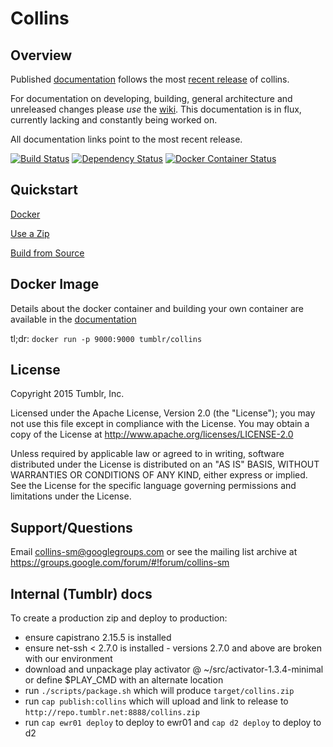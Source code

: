 # Collins

## Overview

Published [documentation](https://tumblr.github.io/collins) follows the most [recent release](https://tumblr.github.io/collins/downloads.html) of collins.

For documentation on developing, building, general architecture and unreleased changes please *use* the [wiki](https://github.com/tumblr/collins/wiki). This documentation is in flux, currently lacking and constantly being worked on.

All documentation links point to the most recent release.

[![Build Status](https://travis-ci.org/tumblr/collins.png?branch=master)](https://travis-ci.org/tumblr/collins)
[![Dependency Status](https://www.versioneye.com/user/projects/555e7598393564000d040000/badge.svg?style=flat)](https://www.versioneye.com/user/projects/555e7598393564000d040000)
[![Docker Container Status](http://dockeri.co/image/tumblr/collins)](https://registry.hub.docker.com/u/tumblr/collins/)

## Quickstart

[Docker](https://tumblr.github.io/collins/#quickstart-docker)

[Use a Zip](https://tumblr.github.io/collins/#quickstart-zip)

[Build from Source](https://tumblr.github.io/collins/#quickstart-source)

## Docker Image

Details about the docker container and building your own container are available in the [documentation](http://tumblr.github.io/collins/index.html#docker)

tl;dr: ```docker run -p 9000:9000 tumblr/collins```

## License

Copyright 2015 Tumblr, Inc.

Licensed under the Apache License, Version 2.0 (the "License");
you may not use this file except in compliance with the License.
You may obtain a copy of the License at http://www.apache.org/licenses/LICENSE-2.0

Unless required by applicable law or agreed to in writing, software
distributed under the License is distributed on an "AS IS" BASIS,
WITHOUT WARRANTIES OR CONDITIONS OF ANY KIND, either express or implied.
See the License for the specific language governing permissions and
limitations under the License.

## Support/Questions

Email collins-sm@googlegroups.com or see the mailing list archive at https://groups.google.com/forum/#!forum/collins-sm

## Internal (Tumblr) docs

To create a production zip and deploy to production:
  - ensure capistrano 2.15.5 is installed
  - ensure net-ssh < 2.7.0 is installed - versions 2.7.0 and above are broken with our environment
  - download and unpackage play activator @ ~/src/activator-1.3.4-minimal or define $PLAY_CMD with an alternate location
  - run `./scripts/package.sh` which will produce `target/collins.zip`
  - run `cap publish:collins` which will upload and link to release to `http://repo.tumblr.net:8888/collins.zip`
  - run `cap ewr01 deploy` to deploy to ewr01 and `cap d2 deploy` to deploy to d2
